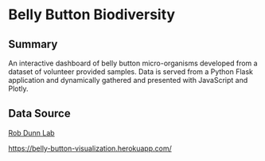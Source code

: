 # Belly Button Biodiversity

## Summary
An interactive dashboard of belly button micro-organisms developed from a dataset of volunteer provided samples. Data is served from a Python Flask application and dynamically gathered and presented with JavaScript and Plotly.


## Data Source
[Rob Dunn Lab](http://robdunnlab.com/projects/belly-button-biodiversity/ "Rob Dunn Lab")

https://belly-button-visualization.herokuapp.com/ 